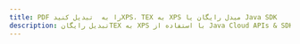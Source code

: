 ---title: PDF را به  تبدیل کنیدXPS، TEX به XPS مبدل رایگان یا Java SDKdescription: تبدیل رایگانTEX به XPS با استفاده از Java Cloud APIs & SDK همچنین اسناد PDF را در Cloud ایجاد، ویرایش و رندر کنید.---